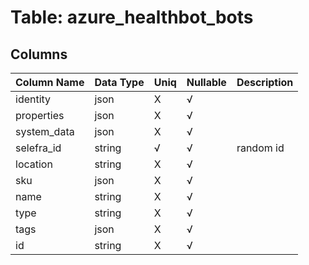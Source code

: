 # Table: azure_healthbot_bots

## Columns 

|  Column Name   |  Data Type  | Uniq | Nullable | Description | 
|  ----  | ----  | ----  | ----  | ---- | 
| identity | json | X | √ |  | 
| properties | json | X | √ |  | 
| system_data | json | X | √ |  | 
| selefra_id | string | √ | √ | random id | 
| location | string | X | √ |  | 
| sku | json | X | √ |  | 
| name | string | X | √ |  | 
| type | string | X | √ |  | 
| tags | json | X | √ |  | 
| id | string | X | √ |  | 


